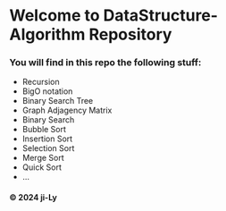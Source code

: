 
# Welcome to DataStructure-Algorithm Repository
### You will find in this repo the following stuff:
* Recursion
* BigO notation
* Binary Search Tree
* Graph Adjagency Matrix
* Binary Search
* Bubble Sort
* Insertion Sort
* Selection Sort
* Merge Sort
* Quick Sort
* ...

#### © 2024 ji-Ly
